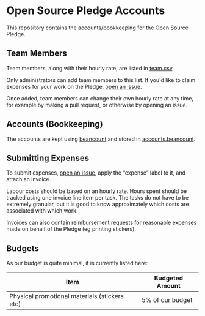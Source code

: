 # Open Source Pledge Accounts

This repository contains the accounts/bookkeeping for the Open Source Pledge.

## Team Members

Team members, along with their hourly rate, are listed in [team.csv](./team.csv).

Only administrators can add team members to this list. If you'd like to claim expenses for your work on the Pledge,
[open an issue][new-issue].

Once added, team members can change their own hourly rate at any time, for example by making a pull request, or
otherwise by opening an issue.

## Accounts (Bookkeeping)

The accounts are kept using [beancount] and stored in [accounts.beancount](./accounts.beancount).

## Submitting Expenses

To submit expenses, [open an issue][new-issue], apply the “expense” label to it, and attach an invoice.

Labour costs should be based on an hourly rate. Hours spent should be tracked using one invoice line item per task. The
tasks do not have to be extremely granular, but it is good to know approximately which costs are associated with which
work.

Invoices can also contain reimbursement requests for reasonable expenses made on behalf of the Pledge (eg printing
stickers).

## Budgets

As our budget is quite minimal, it is currently listed here:

| Item                                          | Budgeted Amount  |
| -------------                                 | ---------------  |
| Physical promotional materials (stickers etc) | 5% of our budget |

[beancount]: https://beancount.github.io/
[new-issue]: https://github.com/opensourcepledge/finances/issues/new

